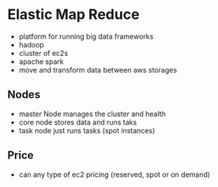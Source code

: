 #  Elastic Map Reduce
- platform for running big data frameworks
- hadoop
- cluster of ec2s
- apache spark
- move and transform data between aws storages

## Nodes
- master Node manages the cluster and health 
- core node stores data and runs taks
- task node just runs tasks (spot instances)

## Price
- can any type of ec2 pricing (reserved, spot or on demand)
